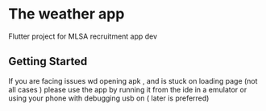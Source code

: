 # The weather app

Flutter project for MLSA recruitment app dev

## Getting Started

If you are facing issues wd opening apk , and is stuck on loading page (not all cases ) please use the app by running it from the ide in a emulator or using your phone with debugging usb on ( later is preferred)
